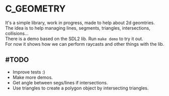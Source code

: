 # C_GEOMETRY

It's a simple library, work in progress, made to help about 2d geomtries.
<br>
The idea is to help managing lines, segments, triangles, intersections, collisions...
<br>
There is a demo based on the SDL2 lib. Run `make demo` to try it out.
<br>
For now it shows how we can perform raycasts and other things with the lib.
<br>
## #TODO
* Improve tests :)
* Make more demos.
* Get angle between segs/lines if intersections.
* Use triangles to create a polygon object by intersecting triangles.
